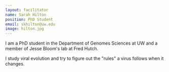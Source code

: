 ```yaml
---
layout: facilitator
name: Sarah Hilton
position: PhD Student
email: skhilton@uw.edu
image: hilton.jpg
---
```

I am a PhD student in the Department of Genomes Sciences at UW and a member of Jesse Bloom's lab at Fred Hutch.

I study viral evolution and try to figure out the "rules" a virus follows when it changes.
